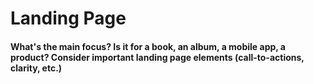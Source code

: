 # Landing Page

#### What's the main focus? Is it for a book, an album, a mobile app, a product? Consider important landing page elements (call-to-actions, clarity, etc.)
